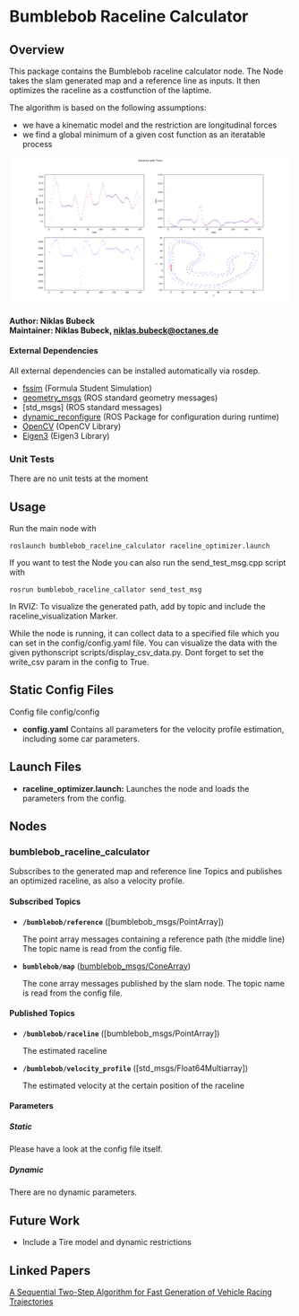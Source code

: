 # Bumblebob Raceline Calculator

## Overview

This package contains the Bumblebob raceline calculator node. The Node takes the slam generated map and a reference line as inputs. It then optimizes the raceline as a costfunction of the laptime.

The algorithm is based on the following assumptions:
 - we have a kinematic model and the restriction are longitudinal forces
 - we find a global minimum of a given cost function as an iteratable process 

![Lateral Control in Action](doc/raceline_optimizer.png)


**Author: Niklas Bubeck <br />
Maintainer: Niklas Bubeck, niklas.bubeck@octanes.de**

#### External Dependencies

All external dependencies can be installed automatically via rosdep.

- [fssim] (Formula Student Simulation)
- [geometry_msgs] (ROS standard geometry messages)
- [std_msgs] (ROS standard messages)
- [dynamic_reconfigure] (ROS Package for configuration during runtime)
- [OpenCV] (OpenCV Library)
- [Eigen3] (Eigen3 Library)

### Unit Tests

There are no unit tests at the moment

## Usage

Run the main node with

	roslaunch bumblebob_raceline_calculator raceline_optimizer.launch 

If you want to test the Node you can also run the send_test_msg.cpp script with

	rosrun bumblebob_raceline_callator send_test_msg 

In RVIZ: To visualize the generated path, add by topic and include the raceline_visualization Marker. 

While the node is running, it can collect data to a specified file which you can set in the config/config.yaml file. You can visualize the data with the given pythonscript scripts/display_csv_data.py. Dont forget to set the write_csv param in the config to True.


## Static Config Files

Config file config/config

* **config.yaml** Contains all parameters for the velocity profile estimation, including some car parameters.

## Launch Files

* **raceline_optimizer.launch:** Launches the node and loads the parameters from the config.



## Nodes

### bumblebob_raceline_calculator

Subscribes to the generated map and reference line Topics and publishes an optimized raceline, as also a velocity profile.

#### Subscribed Topics

* **`/bumblebob/reference`** ([bumblebob_msgs/PointArray])

	The point array messages containing a reference path (the middle line) The topic name is read from the config file.

* **`bumblebob/map`** ([bumblebob_msgs/ConeArray])

	The cone array messages published by the slam node. The topic name is read from the config file.

#### Published Topics

* **`/bumblebob/raceline`** ([bumblebob_msgs/PointArray])

	The estimated raceline

* **`/bumblebob/velocity_profile`** ([std_msgs/Float64Multiarray])

	The estimated velocity at the certain position of the raceline

#### Parameters

##### Static
Please have a look at the config file itself.



##### Dynamic
There are no dynamic parameters.

## Future Work
* Include a Tire model and dynamic restrictions
  
## Linked Papers
[A Sequential Two-Step Algorithm for Fast Generation of Vehicle Racing Trajectories] 
 
[bumblebob_msgs/ConeArray]: https://gitlab.cs.fau.de/high-octane-driverless/bumblebob/-/blob/develop/src/bumblebob_msgs/msg/ConeArray.msg
[tf2_ros]: http://wiki.ros.org/tf2_ros
[geometry_msgs]: http://wiki.ros.org/geometry_msgs
[dynamic_reconfigure]: http://wiki.ros.org/dynamic_reconfigure
[OpenCV]: https://opencv.org/
[Eigen3]: http://eigen.tuxfamily.org/index.php?title=Main_Page
[Fssim]: https://github.com/AMZ-Driverless/fssim
[A Sequential Two-Step Algorithm for Fast Generation of Vehicle Racing Trajectories]: https://hom.mfk.uni-erlangen.de:8089/confluence/display/DVSOF/A+Sequential+Two-Step+Algorithm+for+Fast+Generation+of+Vehicle+Racing+Trajectories

